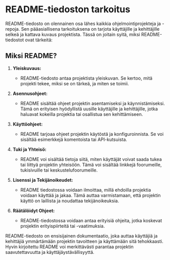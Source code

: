 # README-tiedoston tarkoitus

README-tiedosto on olennainen osa lähes kaikkia ohjelmointiprojekteja ja -repoja. Sen pääasiallisena tarkoituksena on tarjota käyttäjille ja kehittäjille selkeä ja kattava kuvaus projektista. Tässä on joitain syitä, miksi README-tiedostot ovat tärkeitä:

## Miksi README?

1. **Yleiskuvaus:**
   - README-tiedosto antaa projektista yleiskuvan. Se kertoo, mitä projekti tekee, miksi se on tärkeä, ja miten se toimii.

2. **Asennusohjeet:**
   - README sisältää ohjeet projektin asentamiseksi ja käynnistämiseksi. Tämä on erityisen hyödyllistä uusille käyttäjille ja kehittäjille, jotka haluavat kokeilla projektia tai osallistua sen kehittämiseen.

3. **Käyttöohjeet:**
   - README tarjoaa ohjeet projektin käytöstä ja konfiguroinnista. Se voi sisältää esimerkkejä komentoista tai API-kutsuista.

4. **Tuki ja Yhteisö:**
   - README voi sisältää tietoja siitä, miten käyttäjät voivat saada tukea tai liittyä projektin yhteisöön. Tämä voi sisältää linkkejä foorumeille, tukisivuille tai keskustelufoorumeille.

5. **Lisenssi ja Tekijänoikeudet:**
   - README tiedostossa voidaan ilmoittaa, millä ehdoilla projektia voidaan käyttää ja jakaa. Tämä auttaa varmistamaan, että projektin käyttö on laillista ja noudattaa tekijänoikeuksia.

6. **Räätälöidyt Ohjeet:**
   - README-tiedostossa voidaan antaa erityisiä ohjeita, jotka koskevat projektin erityispiirteitä tai -vaatimuksia.

README-tiedosto on ensisijainen dokumentaatio, joka auttaa käyttäjiä ja kehittäjiä ymmärtämään projektin tavoitteen ja käyttämään sitä tehokkaasti. Hyvin kirjoitettu README voi merkittävästi parantaa projektin saavutettavuutta ja käyttäjäystävällisyyttä.
